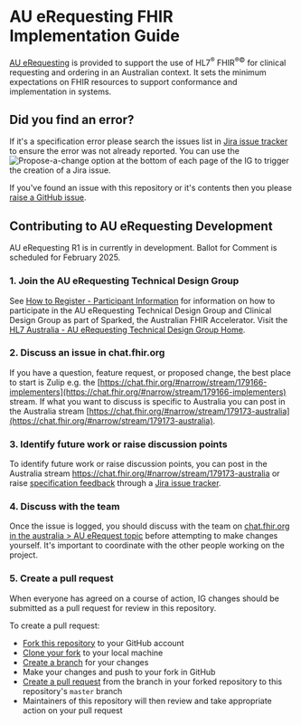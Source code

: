 # AU eRequesting FHIR Implementation Guide

[AU eRequesting](http://build.fhir.org/ig/hl7au/au-fhir-erequesting/) is provided to support the use of HL7<sup>&reg;</sup> FHIR<sup>&reg;&copy;</sup> for clinical requesting and ordering in an Australian context. It sets the minimum expectations on FHIR resources to support conformance and implementation in systems.

## Did you find an error?
If it's a specification error please search the issues list in [Jira issue tracker](https://jira.hl7.org/issues/?filter=21312) to ensure the error was not already reported. You can use the ![Propose-a-change](https://github.com/hl7au/au-fhir-core/assets/116611317/642b45cb-c82e-4fb5-a24c-37b263289fac)
 option at the bottom of each page of the IG to trigger the creation of a Jira issue.

If you've found an issue with this repository or it's contents then you please [raise a GitHub issue](https://github.com/hl7au/au-fhir-erequesting/issues/new).

## Contributing to AU eRequesting Development

AU eRequesting R1 is in currently in development. Ballot for Comment is scheduled for February 2025.

### 1. Join the AU eRequesting Technical Design Group

See [How to Register - Participant Information](https://confluence.csiro.au/display/FHIR/How+to+Register+-+Participant+Information) for information on how to participate in the AU eRequesting Technical Design Group and Clinical Design Group as part of Sparked, the Australian FHIR Accelerator. Visit the [HL7 Australia - AU eRequesting Technical Design Group Home](https://confluence.hl7.org/display/HAFWG/HL7+Australia+-+AU+eRequesting+Technical+Design+Group+Home).

### 2. Discuss an issue in chat.fhir.org

If you have a question, feature request, or proposed change, the best place to start is Zulip e.g. the [https://chat.fhir.org/#narrow/stream/179166-implementers](https://chat.fhir.org/#narrow/stream/179166-implementers) stream. If what you want to discuss is specific to Australia you can post in the Australia stream [https://chat.fhir.org/#narrow/stream/179173-australia](https://chat.fhir.org/#narrow/stream/179173-australia).

### 3. Identify future work or raise discussion points

To identify future work or raise discussion points, you can post in the Australia stream https://chat.fhir.org/#narrow/stream/179173-australia or raise [specification feedback](https://confluence.hl7.org/display/HL7/Specification+Feedback) through a [Jira issue tracker](https://jira.hl7.org/issues/?filter=21312).

### 4. Discuss with the team

Once the issue is logged, you should discuss with the team on [chat.fhir.org in the australia > AU eRequest topic](https://chat.fhir.org/#narrow/stream/179173-australia/topic/AU.20eRequest) before attempting to make changes yourself. It's important to coordinate with the other people working on the project.

### 5. Create a pull request

When everyone has agreed on a course of action, IG changes should be submitted as a pull request for review in this repository. 

To create a pull request:
* [Fork this repository](https://help.github.com/articles/fork-a-repo/) to your GitHub account
* [Clone your fork](https://docs.github.com/en/pull-requests/collaborating-with-pull-requests/working-with-forks/fork-a-repo#cloning-your-forked-repository) to your local machine
* [Create a branch](https://help.github.com/articles/creating-and-deleting-branches-within-your-repository) for your changes
* Make your changes and push to your fork in GitHub
* [Create a pull request](https://docs.github.com/en/pull-requests/collaborating-with-pull-requests/proposing-changes-to-your-work-with-pull-requests/creating-a-pull-request-from-a-fork) from the branch in your forked repository to this repository's `master` branch 
* Maintainers of this repository will then review and take appropriate action on your pull request





